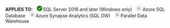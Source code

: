 **APPLIES TO:** ![Yes](media/yes-icon.png)SQL Server  2016 and later (Windows only) ![No](media/no-icon.png)Azure SQL Database ![No](media/no-icon.png)Azure Synapse Analytics (SQL DW) ![No](media/no-icon.png)Parallel Data Warehouse